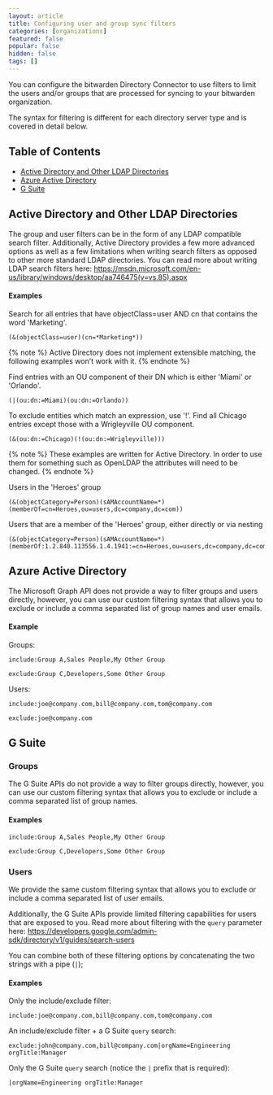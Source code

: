 ```yaml
---
layout: article
title: Configuring user and group sync filters
categories: [organizations]
featured: false
popular: false
hidden: false
tags: []
---
```


You can configure the bitwarden Directory Connector to use filters to limit the users and/or groups that are processed for syncing to your bitwarden organization.

The syntax for filtering is different for each directory server type and is covered in detail below.

## Table of Contents

- [Active Directory and Other LDAP Directories](#active-directory-and-other-ldap-directories)
- [Azure Active Directory](#azure-active-directory)
- [G Suite](#g-suite)

## Active Directory and Other LDAP Directories

The group and user filters can be in the form of any LDAP compatible search filter. Additionally, Active Directory provides a few more advanced options as well as a few limitations when writing search filters as opposed to other more standard LDAP directories. You can read more about writing LDAP search filters here: <https://msdn.microsoft.com/en-us/library/windows/desktop/aa746475(v=vs.85).aspx>

#### Examples

Search for all entries that have objectClass=user AND cn that contains the word 'Marketing'.

```
(&(objectClass=user)(cn=*Marketing*))
```

{% note %}
Active Directory does not implement extensible matching, the following examples won't work with it.
{% endnote %}

Find entries with an OU component of their DN which is either 'Miami' or 'Orlando'. 

```
(|(ou:dn:=Miami)(ou:dn:=Orlando))
```

To exclude entities which match an expression, use '!'. Find all Chicago entries except those with a Wrigleyville OU component.

```
(&(ou:dn:=Chicago)(!(ou:dn:=Wrigleyville)))
```

{% note %}
These examples are written for Active Directory. In order to use them for something such as OpenLDAP the attributes will need to be changed.
{% endnote %}

Users in the 'Heroes' group

```
(&(objectCategory=Person)(sAMAccountName=*)(memberOf=cn=Heroes,ou=users,dc=company,dc=com))
```

Users that are a member of the 'Heroes' group, either directly or via nesting

```
(&(objectCategory=Person)(sAMAccountName=*)(memberOf:1.2.840.113556.1.4.1941:=cn=Heroes,ou=users,dc=company,dc=com))
```

## Azure Active Directory

The Microsoft Graph API does not provide a way to filter groups and users directly, however, you can use our custom filtering syntax that allows you to exclude or include a comma separated list of group names and user emails.

#### Example

Groups:

```
include:Group A,Sales People,My Other Group
```

```
exclude:Group C,Developers,Some Other Group
```

Users:

```
include:joe@company.com,bill@company.com,tom@company.com
```

```
exclude:joe@company.com
```

## G Suite

### Groups

The G Suite APIs do not provide a way to filter groups directly, however, you can use our custom filtering syntax that allows you to exclude or include a comma separated list of group names.

#### Examples

```
include:Group A,Sales People,My Other Group
```

```
exclude:Group C,Developers,Some Other Group
```

### Users

We provide the same custom filtering syntax that allows you to exclude or include a comma separated list of user emails.

Additionally, the G Suite APIs provide limited filtering capabilities for users that are exposed to you. Read more about filtering with the `query` parameter here: <https://developers.google.com/admin-sdk/directory/v1/guides/search-users>

You can combine both of these filtering options by concatenating the two strings with a pipe (`|`);

#### Examples

Only the include/exclude filter:

```
include:joe@company.com,bill@company.com,tom@company.com
```

An include/exclude filter + a G Suite `query` search:

```
exclude:john@company.com,bill@company.com|orgName=Engineering orgTitle:Manager
```

Only the G Suite `query` search (notice the `|` prefix that is required):

```
|orgName=Engineering orgTitle:Manager
```

